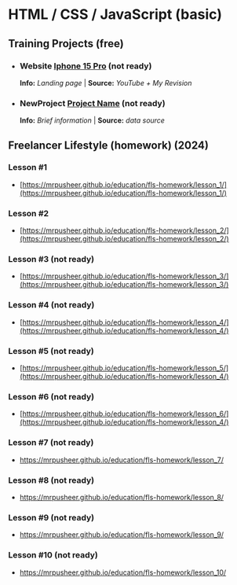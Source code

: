 # HTML / CSS / JavaScript (basic)

## Training Projects (free)

* ###  Website [Iphone 15 Pro](https://mrpusheer.github.io/education/training-projects/iphone-15-pro/) (not ready)
  **Іnfo:** *Landing page* | **Source:** *YouTube + My Revision*
  
* ###  NewProject [Project Name](https://mrpusheer.github.io/education/training-projects/project-name/) (not ready)
  **Іnfo:** *Brief information* | **Source:** *data source*

## Freelancer Lifestyle (homework) (2024)

### Lesson #1
* [https://mrpusheer.github.io/education/fls-homework/lesson_1/](https://mrpusheer.github.io/education/fls-homework/lesson_1/)

### Lesson #2
* [https://mrpusheer.github.io/education/fls-homework/lesson_2/](https://mrpusheer.github.io/education/fls-homework/lesson_2/)

### Lesson #3 (not ready)
* [https://mrpusheer.github.io/education/fls-homework/lesson_3/](https://mrpusheer.github.io/education/fls-homework/lesson_3/)
                
### Lesson #4 (not ready)
* [https://mrpusheer.github.io/education/fls-homework/lesson_4/](https://mrpusheer.github.io/education/fls-homework/lesson_4/)

### Lesson #5 (not ready)
* [https://mrpusheer.github.io/education/fls-homework/lesson_5/](https://mrpusheer.github.io/education/fls-homework/lesson_4/)

### Lesson #6 (not ready)
* [https://mrpusheer.github.io/education/fls-homework/lesson_6/](https://mrpusheer.github.io/education/fls-homework/lesson_4/)

### Lesson #7 (not ready)
* https://mrpusheer.github.io/education/fls-homework/lesson_7/

### Lesson #8 (not ready)
* https://mrpusheer.github.io/education/fls-homework/lesson_8/

### Lesson #9 (not ready)
* https://mrpusheer.github.io/education/fls-homework/lesson_9/

### Lesson #10 (not ready)
* https://mrpusheer.github.io/education/fls-homework/lesson_10/

